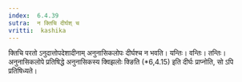 ```yaml
---
index:  6.4.39
sutra:  न क्तिचि दीर्घश् च
vritti:  kashika 
---
```


क्तिचि परतो ऽनुदात्तोपदेशादीनाम् अनुनासिकलोपः दीर्घश्च न भवति। यन्तिः। वन्तिः। तन्तिः। अनुनासिकलोपे प्रतिषिद्धे अनुनासिकस्य क्विझलोः क्ङिति (*6,4.15) इति दीर्घः प्राप्नोति, सो ऽपि प्रतिषिध्यते।

